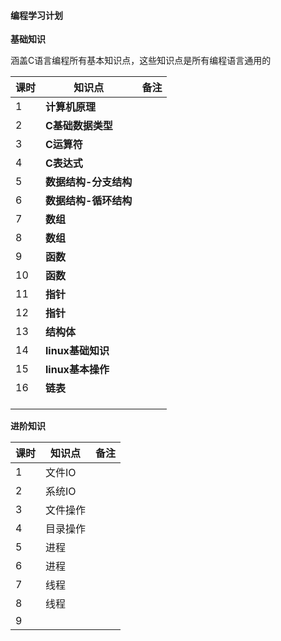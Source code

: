 #### 编程学习计划

**基础知识**

涵盖C语言编程所有基本知识点，这些知识点是所有编程语言通用的



| 课时 | 知识点                | 备注 |
| ---- | --------------------- | ---- |
| 1    | **计算机原理**        |      |
| 2    | **C基础数据类型**     |      |
| 3    | **C运算符**           |      |
| 4    | **C表达式**           |      |
| 5    | **数据结构-分支结构** |      |
| 6    | **数据结构-循环结构** |      |
| 7    | **数组**              |      |
| 8    | **数组**              |      |
| 9    | **函数**              |      |
| 10   | **函数**              |      |
| 11   | **指针**              |      |
| 12   | **指针**              |      |
| 13   | **结构体**            |      |
| 14   | **linux基础知识**     |      |
| 15   | **linux基本操作**     |      |
| 16   | **链表**              |      |
|      |                       |      |
|      |                       |      |
|      |                       |      |



**进阶知识**

| 课时 | 知识点   | 备注 |
| ---- | -------- | ---- |
| 1    | 文件IO   |      |
| 2    | 系统IO   |      |
| 3    | 文件操作 |      |
| 4    | 目录操作 |      |
| 5    | 进程     |      |
| 6    | 进程     |      |
| 7    | 线程     |      |
| 8    | 线程     |      |
| 9    |          |      |

